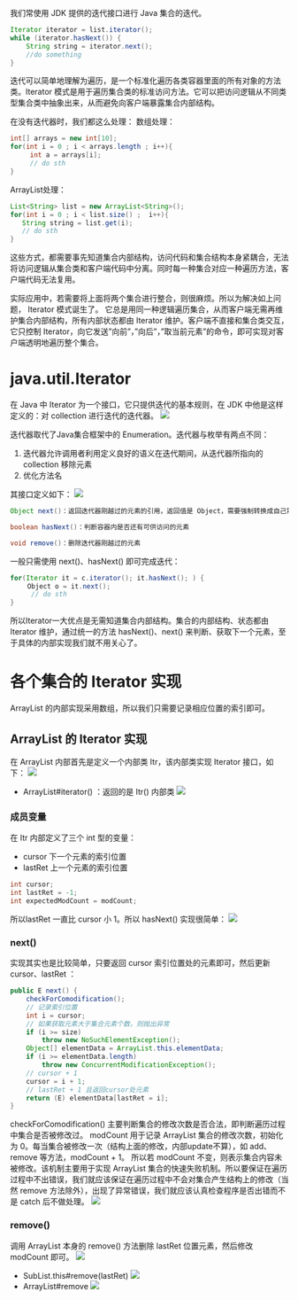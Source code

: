 我们常使用 JDK 提供的迭代接口进行 Java 集合的迭代。
```java
Iterator iterator = list.iterator();
while (iterator.hasNext()) {
    String string = iterator.next();
    //do something
}
```
迭代可以简单地理解为遍历，是一个标准化遍历各类容器里面的所有对象的方法类。Iterator 模式是用于遍历集合类的标准访问方法。它可以把访问逻辑从不同类型集合类中抽象出来，从而避免向客户端暴露集合内部结构。 

在没有迭代器时，我们都这么处理：
数组处理：
```java
int[] arrays = new int[10];
for(int i = 0 ; i < arrays.length ; i++){
     int a = arrays[i];
     // do sth
}
```
ArrayList处理：
```java
List<String> list = new ArrayList<String>();
for(int i = 0 ; i < list.size() ;  i++){
   String string = list.get(i);
   // do sth
}
```
这些方式，都需要事先知道集合内部结构，访问代码和集合结构本身紧耦合，无法将访问逻辑从集合类和客户端代码中分离。同时每一种集合对应一种遍历方法，客户端代码无法复用。 

实际应用中，若需要将上面将两个集合进行整合，则很麻烦。所以为解决如上问题， Iterator 模式诞生了。
它总是用同一种逻辑遍历集合，从而客户端无需再维护集合内部结构，所有内部状态都由 Iterator 维护。客户端不直接和集合类交互，它只控制 Iterator，向它发送”向前”，”向后”，”取当前元素”的命令，即可实现对客户端透明地遍历整个集合。

# java.util.Iterator
在 Java 中 Iterator 为一个接口，它只提供迭代的基本规则，在 JDK 中他是这样定义的：对 collection 进行迭代的迭代器。
![](https://img-blog.csdnimg.cn/20210627215010751.png?x-oss-process=image/watermark,type_ZmFuZ3poZW5naGVpdGk,shadow_10,text_SmF2YUVkZ2U=,size_16,color_FFFFFF,t_70)

迭代器取代了Java集合框架中的 Enumeration。迭代器与枚举有两点不同：
1. 迭代器允许调用者利用定义良好的语义在迭代期间，从迭代器所指向的 collection 移除元素
2. 优化方法名

其接口定义如下：
![](https://img-blog.csdnimg.cn/20210627215245597.png?x-oss-process=image/watermark,type_ZmFuZ3poZW5naGVpdGk,shadow_10,text_SmF2YUVkZ2U=,size_16,color_FFFFFF,t_70)
```java
Object next()：返回迭代器刚越过的元素的引用，返回值是 Object，需要强制转换成自己需要的类型

boolean hasNext()：判断容器内是否还有可供访问的元素

void remove()：删除迭代器刚越过的元素
```
一般只需使用 next()、hasNext() 即可完成迭代：
```java
for(Iterator it = c.iterator(); it.hasNext(); ) {
 　　Object o = it.next();
 　　 // do sth
}
```
所以Iterator一大优点是无需知道集合内部结构。集合的内部结构、状态都由 Iterator 维护，通过统一的方法 hasNext()、next() 来判断、获取下一个元素，至于具体的内部实现我们就不用关心了。
# 各个集合的 Iterator 实现
ArrayList 的内部实现采用数组，所以我们只需要记录相应位置的索引即可。

## ArrayList 的 Iterator 实现
在 ArrayList 内部首先是定义一个内部类 Itr，该内部类实现 Iterator 接口，如下：
![](https://img-blog.csdnimg.cn/20210703230958705.png)

- ArrayList#iterator() ：返回的是 Itr() 内部类
![](https://img-blog.csdnimg.cn/20210703231158870.png?x-oss-process=image/watermark,type_ZmFuZ3poZW5naGVpdGk,shadow_10,text_SmF2YUVkZ2U=,size_16,color_FFFFFF,t_70)
### 成员变量
在 Itr 内部定义了三个 int 型的变量：
- cursor
下一个元素的索引位置
- lastRet
上一个元素的索引位置
```java
int cursor;             
int lastRet = -1;     
int expectedModCount = modCount;
```
所以lastRet 一直比 cursor 小 1。所以 hasNext() 实现很简单：
![](https://img-blog.csdnimg.cn/20210703231439532.png)
### next()
实现其实也是比较简单，只要返回 cursor 索引位置处的元素即可，然后更新cursor、lastRet ：
```java
public E next() {
    checkForComodification();
    // 记录索引位置
    int i = cursor;
    // 如果获取元素大于集合元素个数，则抛出异常
    if (i >= size)
        throw new NoSuchElementException();
    Object[] elementData = ArrayList.this.elementData;
    if (i >= elementData.length)
        throw new ConcurrentModificationException();
    // cursor + 1    
    cursor = i + 1;
    // lastRet + 1 且返回cursor处元素
    return (E) elementData[lastRet = i];
}   
```
checkForComodification() 主要判断集合的修改次数是否合法，即判断遍历过程中集合是否被修改过。
modCount 用于记录 ArrayList 集合的修改次数，初始化为 0。每当集合被修改一次（结构上面的修改，内部update不算），如 add、remove 等方法，modCount + 1。
所以若 modCount 不变，则表示集合内容未被修改。该机制主要用于实现 ArrayList 集合的快速失败机制。所以要保证在遍历过程中不出错误，我们就应该保证在遍历过程中不会对集合产生结构上的修改（当然 remove 方法除外），出现了异常错误，我们就应该认真检查程序是否出错而不是 catch 后不做处理。
![](https://img-blog.csdnimg.cn/20210703233049909.png?x-oss-process=image/watermark,type_ZmFuZ3poZW5naGVpdGk,shadow_10,text_SmF2YUVkZ2U=,size_16,color_FFFFFF,t_70)
### remove() 
调用 ArrayList 本身的 remove() 方法删除 lastRet 位置元素，然后修改 modCount 即可。
![](https://img-blog.csdnimg.cn/20210703233234428.png?x-oss-process=image/watermark,type_ZmFuZ3poZW5naGVpdGk,shadow_10,text_SmF2YUVkZ2U=,size_16,color_FFFFFF,t_70)
- SubList.this#remove(lastRet)
![](https://img-blog.csdnimg.cn/20210703233837589.png?x-oss-process=image/watermark,type_ZmFuZ3poZW5naGVpdGk,shadow_10,text_SmF2YUVkZ2U=,size_16,color_FFFFFF,t_70)
- ArrayList#remove
![](https://img-blog.csdnimg.cn/20210703233933396.png?x-oss-process=image/watermark,type_ZmFuZ3poZW5naGVpdGk,shadow_10,text_SmF2YUVkZ2U=,size_16,color_FFFFFF,t_70)